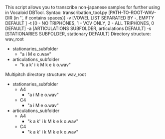 This script allows you to transcribe non-japanese samples for further using in Vocaloid DBTool.
Syntax:
transcribation_tool.py [PATH-TO-ROOT-WAV-DIR (in '', if contains spaces)] -v [VOWEL LIST SEPARATED BY -, EMPTY DEFAULT ] -t [0 - NO TRIPHONES, 1 - VCV ONLY, 2 - ALL TRIPHONES, 0 DEFAULT] -a [ARTICULATIONS SUBFOLDER, articulations DEFAULT] -s [STATIONARIES SUBFOLDER, stationary DEFAULT]
Directory structure:
wav_root
  - stationaries_subfolder
      - "a i M e o.wav"
  - articulations_subfolder
     - "k a k' i k M k e k o.wav"

Multipitch directory structure:
wav_root
  - stationaries_subfolder
     - A4
        - "a i M e o.wav"
     - C4
        - "a i M e o.wav"
  - articulations_subfolder
     - A4
       - "k a k' i k M k e k o.wav"
     - C4
       - "k a k' i k M k e k o.wav"
